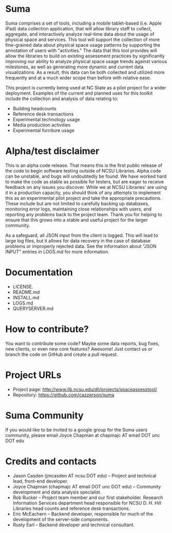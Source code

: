 Suma
=====

Suma comprises a set of tools, including a mobile tablet-based (i.e. Apple iPad) data collection application, that will allow library staff to collect, aggregate, and interactively analyze real-time data about the usage of physical space and services. This tool will support the collection of more fine-grained data about physical space usage patterns by supporting the annotation of users with "activities." The data that this tool provides will allow the libraries to build on existing assessment practices by significantly improving our ability to analyze physical space usage trends against various milestones, as well as generating more dynamic and current data visualizations. As a result, this data can be both collected and utilized more frequently and at a much wider scope than before with relative ease.

This project is currently being used at NC State as a pilot project for a wider deployment. Examples of the current and planned uses for this toolkit include the collection and analysis of data relating to:
* Building headcounts
* Reference desk transactions
* Experimental technology usage
* Media production activities
* Experimental furniture usage

Alpha/test disclaimer
======================
This is an alpha code release. That means this is the first public release of the code to begin software testing outside of NCSU Libraries. Alpha code can be unstable, and bugs will undoubtedly be found. We have worked hard to make the code as stable as possible for testers, but are eager to receive feedback on any issues you discover. While we at NCSU Libraries' are using it in a production capacity, you should think of any attempts to implement this as an experimental pilot project and take the appropriate precautions. These include but are not limited to carefully backing up databases, monitoring error logs, maintaining close relationships with users, and reporting any problems back to the project team. Thank you for helping to ensure that this grows into a stable and useful project for the larger community.

As a safeguard, all JSON input from the client is logged. This will lead to large log files, but it allows for data recovery in the case of database problems or improperly rejected data. See the information about "JSON INPUT" entries in LOGS.md for more information.

Documentation
==============
* LICENSE.
* README.md
* INSTALL.md
* LOGS.md
* QUERYSERVER.md

How to contribute?
===================
You want to contribute some code? Maybe some data reports, bug fixes, new clients, or even new core features? Awesome! Just contact us or branch the code on GitHub and create a pull request.

Project URLs
============
* Project page: http://www.lib.ncsu.edu/dli/projects/spaceassesstool/
* Repository: https://github.com/cazzerson/suma

Suma Community
==============

If you would like to be invited to a google group for the Suma users community, please email Joyce Chapman at chapmajc AT email DOT unc DOT edu 


Credits and contacts
=====================

* Jason Casden (jmcasden AT ncsu DOT edu) – Project and technical lead, front-end developer. 
* Joyce Chapman (chapmajc AT email DOT unc DOT edu) – Community development and data analysis specialist. 
* Rob Rucker – Project team member and our first stakeholder. Research Information Services department head responsible for NCSU D. H. Hill Libraries head counts and reference desk transactions. 
* Eric McEachern – Backend developer, responsible for much of the development of the server-side components. 
* Rusty Earl – Backend developer and technical consultant. 
